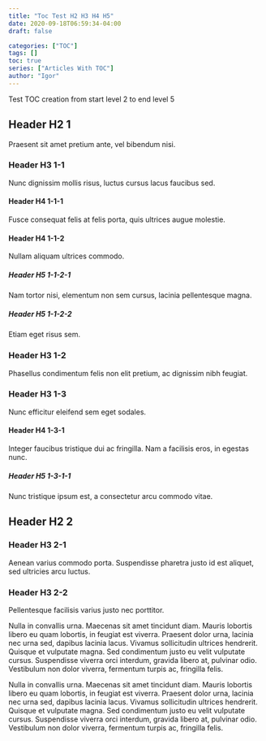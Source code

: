 ```yaml
---
title: "Toc Test H2 H3 H4 H5"
date: 2020-09-18T06:59:34-04:00
draft: false

categories: ["TOC"]
tags: []
toc: true
series: ["Articles With TOC"]
author: "Igor"
---
```


Test TOC creation from start level 2 to end level 5  

<!--more-->

## Header H2 1
Praesent sit amet pretium ante, vel bibendum nisi.
### Header H3 1-1
Nunc dignissim mollis risus, luctus cursus lacus faucibus sed.
#### Header H4 1-1-1
Fusce consequat felis at felis porta, quis ultrices augue molestie. 
#### Header H4 1-1-2  
Nullam aliquam ultrices commodo.  
##### Header H5 1-1-2-1
Nam tortor nisi, elementum non sem cursus, lacinia pellentesque magna. 
##### Header H5 1-1-2-2
Etiam eget risus sem.  
### Header H3 1-2
Phasellus condimentum felis non elit pretium, ac dignissim nibh feugiat. 
### Header H3 1-3
Nunc efficitur eleifend sem eget sodales. 
#### Header H4 1-3-1
Integer faucibus tristique dui ac fringilla. Nam a facilisis eros, in egestas nunc. 
##### Header H5 1-3-1-1
Nunc tristique ipsum est, a consectetur arcu commodo vitae. 

## Header H2 2
### Header H3 2-1
Aenean varius commodo porta. Suspendisse pharetra justo id est aliquet, sed ultricies arcu luctus. 
### Header H3 2-2
Pellentesque facilisis varius justo nec porttitor. 

Nulla in convallis urna. Maecenas sit amet tincidunt diam. Mauris lobortis libero eu quam lobortis, in feugiat est viverra. Praesent dolor urna, lacinia nec urna sed, dapibus lacinia lacus. Vivamus sollicitudin ultrices hendrerit. Quisque et vulputate magna. Sed condimentum justo eu velit vulputate cursus. Suspendisse viverra orci interdum, gravida libero at, pulvinar odio. Vestibulum non dolor viverra, fermentum turpis ac, fringilla felis.

Nulla in convallis urna. Maecenas sit amet tincidunt diam. Mauris lobortis libero eu quam lobortis, in feugiat est viverra. Praesent dolor urna, lacinia nec urna sed, dapibus lacinia lacus. Vivamus sollicitudin ultrices hendrerit. Quisque et vulputate magna. Sed condimentum justo eu velit vulputate cursus. Suspendisse viverra orci interdum, gravida libero at, pulvinar odio. Vestibulum non dolor viverra, fermentum turpis ac, fringilla felis.
